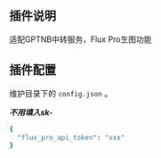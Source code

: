 ## 插件说明
适配GPTNB中转服务，Flux Pro生图功能

## 插件配置
维护目录下的 `config.json` 。

***不用填入sk-***
```bash
{
  "flux_pro_api_token": "xxx"
}
